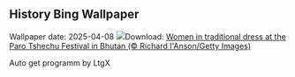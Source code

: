 ## History Bing Wallpaper
Wallpaper date: 2025-04-08
![](https://www.bing.com/th?id=OHR.ParoTsechu_EN-IN0196975136_UHD.jpg&w=1000)Download: [Women in traditional dress at the Paro Tshechu Festival in Bhutan (© Richard I'Anson/Getty Images)](https://www.bing.com/th?id=OHR.ParoTsechu_EN-IN0196975136_UHD.jpg)

Auto get programm by LtgX
